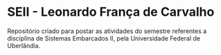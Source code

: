 # SEII - Leonardo França de Carvalho
Repositório criado para postar as atividades do semestre referentes a disciplina de Sistemas Embarcados II, pela Universidade Federal de Uberlândia.
